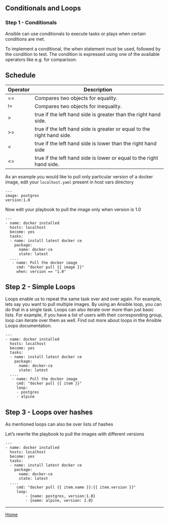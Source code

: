## Conditionals and Loops

### Step 1 - Conditionals

Ansible can use conditionals to execute tasks or plays when certain conditions are met.

To implement a conditional, the when statement must be used, followed by the condition to test. The condition is expressed using one of the available operators like e.g. for comparison:


## Schedule
| Operator                    | Description 
| ----------------------- |-------
| ==                      |  Compares two objects for equality.
| !=                      |  Compares two objects for inequality.
| >                       |  true if the left hand side is greater than the right hand side.
| >=                      |  true if the left hand side is greater or equal to the right hand side.
| <                       |  true if the left hand side is lower than the right hand side
| <=                      |  true if the left hand side is lower or equal to the right hand side.

 	 
As an example you would like to pull only particular version of a docker image, edit your `localhost.yaml` present in host vars directory

```
---
image: postgres
version:1.0
```

Now edit your playbook to pull the image only when version is 1.0

```
---
- name: docker installed
  hosts: localhost
  become: yes
  tasks:
  - name: install latest docker ce
    package:
      name: docker-ce
      state: latest
  ....    
   - name: Pull the docker image
     cmd: "docker pull {{ image }}"
     when: version == "1.0"
```

## Step 2 - Simple Loops

Loops enable us to repeat the same task over and over again. For example, lets say you want to pull multiple images. By using an Ansible loop, you can do that in a single task. Loops can also iterate over more than just basic lists. For example, if you have a list of users with their corresponding group, loop can iterate over them as well. Find out more about loops in the Ansible Loops documentation.

```
---
- name: docker installed
  hosts: localhost
  become: yes
  tasks:
  - name: install latest docker ce
    package:
      name: docker-ce
      state: latest
  ....     
   - name: Pull the docker image
     cmd: "docker pull {{ item }}"
     loop:
     - postgres
     - alpine
```

## Step 3 - Loops over hashes

As mentioned loops can also be over lists of hashes

Let’s rewrite the playbook to pull the images with different versions

```
---
- name: docker installed
  hosts: localhost
  become: yes
  tasks:
  - name: install latest docker ce
    package:
      name: docker-ce
      state: latest
  ....    
     cmd: "docker pull {{ item.name }}:{{ item.version }}"
     loop:
         - {name: postgres, version:1.0}
         - {name: alpine, version: 2.0}
```
___

[Home](../README.md)